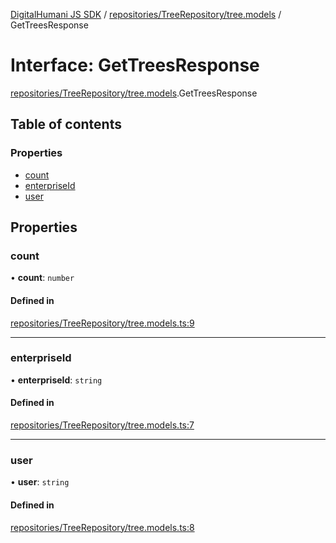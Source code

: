 [DigitalHumani JS SDK](../README.md) / [repositories/TreeRepository/tree.models](../modules/repositories_TreeRepository_tree_models.md) / GetTreesResponse

# Interface: GetTreesResponse

[repositories/TreeRepository/tree.models](../modules/repositories_TreeRepository_tree_models.md).GetTreesResponse

## Table of contents

### Properties

- [count](repositories_TreeRepository_tree_models.GetTreesResponse.md#count)
- [enterpriseId](repositories_TreeRepository_tree_models.GetTreesResponse.md#enterpriseid)
- [user](repositories_TreeRepository_tree_models.GetTreesResponse.md#user)

## Properties

### count

• **count**: `number`

#### Defined in

[repositories/TreeRepository/tree.models.ts:9](https://github.com/impe93/digital-humani-js-sdk/blob/d0c7cfd/src/repositories/TreeRepository/tree.models.ts#L9)

___

### enterpriseId

• **enterpriseId**: `string`

#### Defined in

[repositories/TreeRepository/tree.models.ts:7](https://github.com/impe93/digital-humani-js-sdk/blob/d0c7cfd/src/repositories/TreeRepository/tree.models.ts#L7)

___

### user

• **user**: `string`

#### Defined in

[repositories/TreeRepository/tree.models.ts:8](https://github.com/impe93/digital-humani-js-sdk/blob/d0c7cfd/src/repositories/TreeRepository/tree.models.ts#L8)
